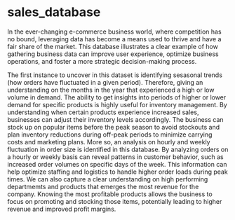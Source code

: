 # sales_database
In the ever-changing e-commerce business world, where competition has no bound, leveraging data has become a means used to thrive and have a fair share of the market. This database illustrates a clear example of how gathering business data can improve user experience, optimize business operations, and foster a more strategic decision-making process. 

The first instance to uncover in this dataset is identifying sesasonal trends (how orders have fluctuated in a given period). Therefore, giving an understanding on the months in the year that experienced a high or low volume in demand. The ability to get insights into periods of higher or lower demand for specific products is highly useful for inventory management. By understanding when certain products experience increased sales, businesses can adjust their inventory levels accordingly. The business can stock up on popular items before the peak season to avoid stockouts and plan inventory reductions during off-peak periods to minimize carrying costs and marketing plans. More so, an analysis on hourly and weekly fluctuation in order size is identified in this database. By analyzing orders on a hourly or weekly basis can reveal patterns in customer behavior, such as increased order volumes on specific days of the week. This information can help optimize staffing and logistics to handle higher order loads during peak times. We can also capture a clear understanding on high performing departmemts and products that emerges the most revenue for the company. Knowing the most profitable products allows the business to focus on promoting and stocking those items, potentially leading to higher revenue and improved profit margins.
